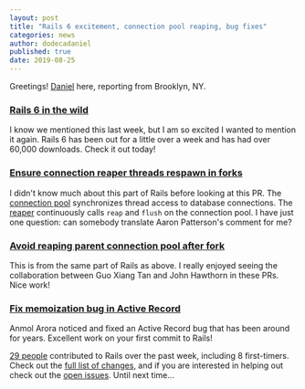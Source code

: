 ```yaml
---
layout: post
title: "Rails 6 excitement, connection pool reaping, bug fixes"
categories: news
author: dodecadaniel
published: true
date: 2019-08-25
---
```


Greetings! [Daniel](https://twitter.com/dodecadaniel) here, reporting from
Brooklyn, NY.

### [Rails 6 in the wild](https://rubyonrails.org/2019/8/15/Rails-6-0-final-release)

I know we mentioned this last week, but I am so excited I wanted to mention it
again. Rails 6 has been out for a little over a week and has had over 60,000
downloads. Check it out today!

### [Ensure connection reaper threads respawn in forks](https://github.com/rails/rails/pull/36998)

I didn't know much about this part of Rails before looking at this PR. The
[connection pool][] synchronizes thread access to database connections. The
[reaper][] continuously calls `reap` and `flush` on the connection pool. I have
just one question: can somebody translate Aaron Patterson's comment for me?

[connection pool]: https://api.rubyonrails.org/classes/ActiveRecord/ConnectionAdapters/ConnectionPool.html
[reaper]: https://api.rubyonrails.org/classes/ActiveRecord/ConnectionAdapters/ConnectionPool/Reaper.html

### [Avoid reaping parent connection pool after fork](https://github.com/rails/rails/pull/37002)

This is from the same part of Rails as above. I really enjoyed seeing the
collaboration between Guo Xiang Tan and John Hawthorn in these PRs. Nice work!

### [Fix memoization bug in Active Record](https://github.com/rails/rails/pull/36985)

Anmol Arora noticed and fixed an Active Record bug that has been around for
years. Excellent work on your first commit to Rails!

[29 people][] contributed to Rails over the past week, including 8 first-timers.
Check out the [full list of changes][], and if you are interested in helping out
check out the [open issues][]. Until next time...

[29 people]: https://contributors.rubyonrails.org/contributors/in-time-window/20190818-20190824
[full list of changes]: https://github.com/rails/rails/compare/master@%7B2019-08-18%7D...@%7B2019-08-24%7D
[open issues]: https://github.com/rails/rails/issues
